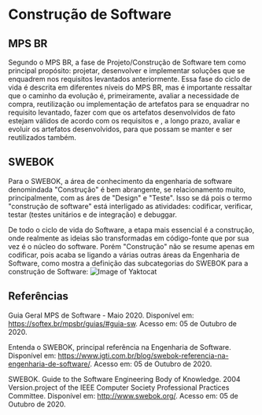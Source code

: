 # Construção de Software

## MPS BR

Segundo o MPS BR, a fase de Projeto/Construção de Software tem como principal propósito: projetar, desenvolver e implementar soluções que se enquadrem nos requisitos levantados anteriormente. Essa fase do ciclo de vida é descrita em diferentes níveis do MPS BR, mas é importante ressaltar que o caminho da evolução é, primeiramente, avaliar a necessidade de compra, reutilização ou implementação de artefatos para se enquadrar no requisito levantado, fazer com que os artefatos desenvolvidos de fato estejam válidos de acordo com os requisitos e , a longo prazo, avaliar e evoluir os artefatos desenvolvidos, para que possam se manter e ser reutilizados também.

## SWEBOK

Para o SWEBOK, a área de conhecimento da engenharia de software denomindada "Construção" é bem abrangente, se relacionamento muito, principalmente, com as áres de "Design" e "Teste". Isso se dá pois o termo "construção de software" está interligado as atividades: codificar, verificar, testar (testes unitários e de integração) e debuggar.

De todo o ciclo de vida do Software, a etapa mais essencial é a construção, onde realmente as ideias são transformadas em código-fonte que por sua vez é o núcleo do software. Porém "Construção" não se resume apenas em codificar, pois acaba se ligando a várias outras áreas da Engenharia de Software, como mostra a definição das subcategorias do SWEBOK para a construção de Software:
![Image of Yaktocat](http://igti.com.br/blog/wp-content/uploads/2017/10/PSI.png)

## Referências

Guia Geral MPS de Software - Maio 2020. Disponível em: https://softex.br/mpsbr/guias/#guia-sw. Acesso em: 05 de Outubro de 2020.

Entenda o SWEBOK, principal referência na Engenharia de Software. Disponível em: https://www.igti.com.br/blog/swebok-referencia-na-engenharia-de-software/. Acesso em: 05 de Outubro de 2020.

SWEBOK. Guide to the Software Engineering Body of Knowledge. 2004 Version.project of the IEEE Computer Society Professional Practices Committee. Disponível em: http://www.swebok.org/. Acesso em: 05 de Outubro de 2020.
